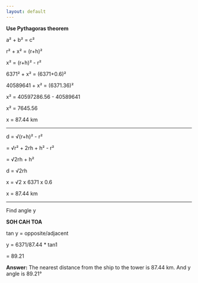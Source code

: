 ```yaml
---
layout: default
---
```


**Use Pythagoras theorem**

a² + b² = c² 

r² + x² = (r+h)²

x² = (r+h)² - r²
 
6371² + x²   = (6371+0.6)²

40589641 + x² = (6371.36)²

x² = 40597286.56 - 40589641

x² = 7645.56

x   = 87.44 km 

***

d = √(r+h)² - r²

= √r² + 2rh + h² - r²

= √2rh + h²

d = √2rh 

x = √2 x 6371 x 0.6

x = 87.44 km 

***

Find angle y

**SOH CAH TOA**

tan y = opposite/adjacent

y = 6371/87.44 * tan1

= 89.21

**Answer:** The nearest distance from the ship to the tower is 87.44 km. And y angle is 89.21° 

